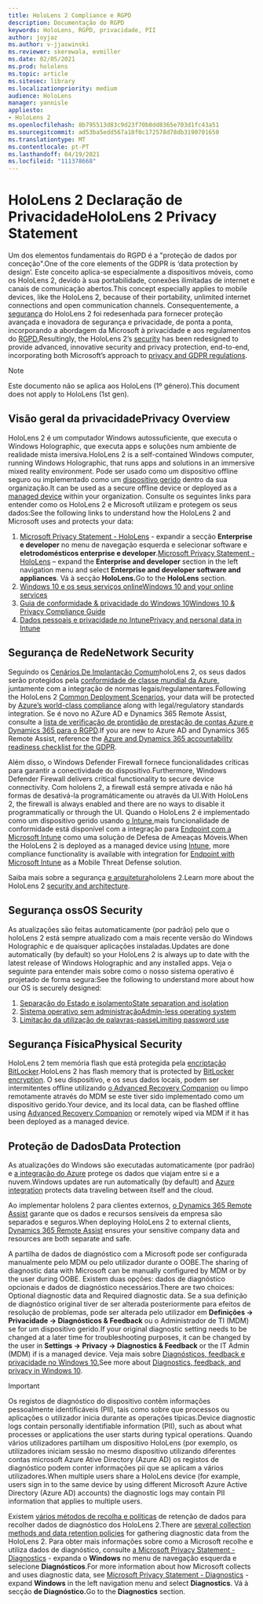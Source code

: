 ```yaml
---
title: HoloLens 2 Compliance e RGPD
description: Documentação do RGPD
keywords: HoloLens, RGPD, privacidade, PII
author: joyjaz
ms.author: v-jjaswinski
ms.reviewer: skerewala, evmiller
ms.date: 02/05/2021
ms.prod: hololens
ms.topic: article
ms.sitesec: library
ms.localizationpriority: medium
audience: HoloLens
manager: yannisle
appliesto:
- HoloLens 2
ms.openlocfilehash: 8b795513d83c9d23f70b8dd8365e703d1fc43a51
ms.sourcegitcommit: ad53ba5edd567a18f0c172578d78db3190701650
ms.translationtype: MT
ms.contentlocale: pt-PT
ms.lasthandoff: 04/19/2021
ms.locfileid: "111378668"
---
```

# <a name="hololens-2-privacy-statement"></a><span data-ttu-id="06cab-104">HoloLens 2 Declaração de Privacidade</span><span class="sxs-lookup"><span data-stu-id="06cab-104">HoloLens 2 Privacy Statement</span></span>

<span data-ttu-id="06cab-105">Um dos elementos fundamentais do RGPD é a "proteção de dados por conceção".</span><span class="sxs-lookup"><span data-stu-id="06cab-105">One of the core elements of the GDPR is ‘data protection by design’.</span></span> <span data-ttu-id="06cab-106">Este conceito aplica-se especialmente a dispositivos móveis, como os HoloLens 2, devido à sua portabilidade, conexões ilimitadas de internet e canais de comunicação abertos.</span><span class="sxs-lookup"><span data-stu-id="06cab-106">This concept especially applies to mobile devices, like the HoloLens 2, because of their portability, unlimited internet connections and open communication channels.</span></span> <span data-ttu-id="06cab-107">Consequentemente, a [segurança](https://docs.microsoft.com/hololens/security-architecture) do HoloLens 2 foi redesenhada para fornecer proteção avançada e inovadora de segurança e privacidade, de ponta a ponta, incorporando a abordagem da Microsoft à privacidade e aos regulamentos do [RGPD.](https://privacy.microsoft.com/)</span><span class="sxs-lookup"><span data-stu-id="06cab-107">Resultingly, the HoloLens 2’s [security](https://docs.microsoft.com/hololens/security-architecture) has been redesigned to provide advanced, innovative security and privacy protection, end-to-end, incorporating both Microsoft’s approach to [privacy and GDPR regulations](https://privacy.microsoft.com/).</span></span>

 >[!NOTE]
> <span data-ttu-id="06cab-108">Este documento não se aplica aos HoloLens (1º género).</span><span class="sxs-lookup"><span data-stu-id="06cab-108">This document does not apply to HoloLens (1st gen).</span></span>

## <a name="privacy-overview"></a><span data-ttu-id="06cab-109">Visão geral da privacidade</span><span class="sxs-lookup"><span data-stu-id="06cab-109">Privacy Overview</span></span>

<span data-ttu-id="06cab-110">HoloLens 2 é um computador Windows autossuficiente, que executa o Windows Holographic, que executa apps e soluções num ambiente de realidade mista imersiva.</span><span class="sxs-lookup"><span data-stu-id="06cab-110">HoloLens 2 is a self-contained Windows computer, running Windows Holographic, that runs apps and solutions in an immersive mixed reality environment.</span></span> <span data-ttu-id="06cab-111">Pode ser usado como um dispositivo offline seguro ou implementado como um [dispositivo gerido](https://docs.microsoft.com/mem/intune/fundamentals/windows-holographic-for-business) dentro da sua organização.</span><span class="sxs-lookup"><span data-stu-id="06cab-111">It can be used as a secure offline device or deployed as a [managed device](https://docs.microsoft.com/mem/intune/fundamentals/windows-holographic-for-business) within your organization.</span></span> <span data-ttu-id="06cab-112">Consulte os seguintes links para entender como os HoloLens 2 e Microsoft utilizam e protegem os seus dados:</span><span class="sxs-lookup"><span data-stu-id="06cab-112">See the following links to understand how the HoloLens 2 and Microsoft uses and protects your data:</span></span>
1. <span data-ttu-id="06cab-113">[Microsoft Privacy Statement - HoloLens](https://privacy.microsoft.com/privacystatement) - expandir a secção **Enterprise e developer** no menu de navegação esquerda e selecionar software e **eletrodomésticos enterprise e developer**.</span><span class="sxs-lookup"><span data-stu-id="06cab-113">[Microsoft Privacy Statement - HoloLens](https://privacy.microsoft.com/privacystatement) – expand the **Enterprise and developer** section in the left navigation menu and select **Enterprise and developer software and appliances**.</span></span> <span data-ttu-id="06cab-114">Vá à secção **HoloLens.**</span><span class="sxs-lookup"><span data-stu-id="06cab-114">Go to the **HoloLens** section.</span></span>
2.  [<span data-ttu-id="06cab-115">Windows 10 e os seus serviços online</span><span class="sxs-lookup"><span data-stu-id="06cab-115">Windows 10 and your online services</span></span>](https://privacy.microsoft.com/windows10privacy)
3.  [<span data-ttu-id="06cab-116">Guia de conformidade & privacidade do Windows 10</span><span class="sxs-lookup"><span data-stu-id="06cab-116">Windows 10 & Privacy Compliance Guide</span></span>](https://docs.microsoft.com/windows/privacy/windows-10-and-privacy-compliance)
4.  [<span data-ttu-id="06cab-117">Dados pessoais e privacidade no Intune</span><span class="sxs-lookup"><span data-stu-id="06cab-117">Privacy and personal data in Intune</span></span>](https://docs.microsoft.com/mem/intune/protect/privacy-personal-data)

## <a name="network-security"></a><span data-ttu-id="06cab-118">Segurança de Rede</span><span class="sxs-lookup"><span data-stu-id="06cab-118">Network Security</span></span>
<span data-ttu-id="06cab-119">Seguindo os [Cenários De Implantação Comum](https://docs.microsoft.com/hololens/common-scenarios)holoLens 2, os seus dados serão protegidos pela [conformidade de classe mundial da Azure,](https://docs.microsoft.com/azure/compliance/) juntamente com a integração de normas legais/regulamentares.</span><span class="sxs-lookup"><span data-stu-id="06cab-119">Following the HoloLens 2 [Common Deployment Scenarios](https://docs.microsoft.com/hololens/common-scenarios), your data will be protected by [Azure’s world-class compliance](https://docs.microsoft.com/azure/compliance/) along with legal/regulatory standards integration.</span></span> <span data-ttu-id="06cab-120">Se é novo no AZure AD e Dynamics 365 Remote Assist, consulte a [lista de verificação de prontidão de prestação de contas Azure e Dynamics 365 para o RGPD](https://docs.microsoft.com/compliance/regulatory/gdpr-arc-azure-dynamics).</span><span class="sxs-lookup"><span data-stu-id="06cab-120">If you are new to Azure AD and Dynamics 365 Remote Assist, reference the [Azure and Dynamics 365 accountability readiness checklist for the GDPR](https://docs.microsoft.com/compliance/regulatory/gdpr-arc-azure-dynamics).</span></span>

<span data-ttu-id="06cab-121">Além disso, o Windows Defender Firewall fornece funcionalidades críticas para garantir a conectividade do dispositivo.</span><span class="sxs-lookup"><span data-stu-id="06cab-121">Furthermore, Windows Defender Firewall delivers critical functionality to secure device connectivity.</span></span> <span data-ttu-id="06cab-122">Com hololens 2, a firewall está sempre ativada e não há formas de desativá-la programáticamente ou através da UI.</span><span class="sxs-lookup"><span data-stu-id="06cab-122">With HoloLens 2, the firewall is always enabled and there are no ways to disable it programmatically or through the UI.</span></span> <span data-ttu-id="06cab-123">Quando o HoloLens 2 é implementado como um dispositivo gerido usando [o Intune,](https://docs.microsoft.com/mem/intune/protect/device-compliance-get-started)mais funcionalidade de conformidade está disponível com a integração para [Endpoint com a Microsoft Intune](https://docs.microsoft.com/mem/intune/protect/advanced-threat-protection) como uma solução de Defesa de Ameaças Móveis.</span><span class="sxs-lookup"><span data-stu-id="06cab-123">When the HoloLens 2 is deployed as a managed device using [Intune](https://docs.microsoft.com/mem/intune/protect/device-compliance-get-started), more compliance functionality is available with integration for [Endpoint with Microsoft Intune](https://docs.microsoft.com/mem/intune/protect/advanced-threat-protection) as a Mobile Threat Defense solution.</span></span> 

<span data-ttu-id="06cab-124">Saiba mais sobre a segurança [e arquitetura](https://docs.microsoft.com/hololens/security-architecture)hololens 2.</span><span class="sxs-lookup"><span data-stu-id="06cab-124">Learn more about the HoloLens 2 [security and architecture](https://docs.microsoft.com/hololens/security-architecture).</span></span>

## <a name="os-security"></a><span data-ttu-id="06cab-125">Segurança oss</span><span class="sxs-lookup"><span data-stu-id="06cab-125">OS Security</span></span>
<span data-ttu-id="06cab-126">As atualizações são feitas automaticamente (por padrão) pelo que o holoLens 2 está sempre atualizado com a mais recente versão do Windows Holographic e de quaisquer aplicações instaladas.</span><span class="sxs-lookup"><span data-stu-id="06cab-126">Updates are done automatically (by default) so your HoloLens 2 is always up to date with the latest release of Windows Holographic and any installed apps.</span></span> <span data-ttu-id="06cab-127">Veja o seguinte para entender mais sobre como o nosso sistema operativo é projetado de forma segura:</span><span class="sxs-lookup"><span data-stu-id="06cab-127">See the following to understand more about how our OS is securely designed:</span></span>
1. [<span data-ttu-id="06cab-128">Separação do Estado e isolamento</span><span class="sxs-lookup"><span data-stu-id="06cab-128">State separation and isolation</span></span>](https://docs.microsoft.com/hololens/security-state-separation-isolation)
1. [<span data-ttu-id="06cab-129">Sistema operativo sem administração</span><span class="sxs-lookup"><span data-stu-id="06cab-129">Admin-less operating system</span></span>](https://docs.microsoft.com/hololens/security-adminless-os)
1. [<span data-ttu-id="06cab-130">Limitação da utilização de palavras-passe</span><span class="sxs-lookup"><span data-stu-id="06cab-130">Limiting password use</span></span>](https://docs.microsoft.com/hololens/security-limiting-password-use)

## <a name="physical-security"></a><span data-ttu-id="06cab-131">Segurança Física</span><span class="sxs-lookup"><span data-stu-id="06cab-131">Physical Security</span></span>
<span data-ttu-id="06cab-132">HoloLens 2 tem memória flash que está protegida pela [encriptação BitLocker](https://docs.microsoft.com/hololens/security-encryption-data-protection).</span><span class="sxs-lookup"><span data-stu-id="06cab-132">HoloLens 2 has flash memory that is protected by [BitLocker encryption](https://docs.microsoft.com/hololens/security-encryption-data-protection).</span></span> <span data-ttu-id="06cab-133">O seu dispositivo, e os seus dados locais, podem ser intermitentes offline utilizando [o Advanced Recovery Companion](https://www.microsoft.com/p/advanced-recovery-companion/9p74z35sfrs8#activetab=pivot:overviewtab) ou limpo remotamente através do MDM se este tiver sido implementado como um dispositivo gerido.</span><span class="sxs-lookup"><span data-stu-id="06cab-133">Your device, and its local data, can be flashed offline using [Advanced Recovery Companion](https://www.microsoft.com/p/advanced-recovery-companion/9p74z35sfrs8#activetab=pivot:overviewtab) or remotely wiped via MDM if it has been deployed as a managed device.</span></span>

## <a name="data-protection"></a><span data-ttu-id="06cab-134">Proteção de Dados</span><span class="sxs-lookup"><span data-stu-id="06cab-134">Data Protection</span></span>
<span data-ttu-id="06cab-135">As atualizações do Windows são executadas automaticamente (por padrão) e [a integração do Azure](https://docs.microsoft.com/hololens/security-encryption-data-protection#Azure-integration) protege os dados que viajam entre si e a nuvem.</span><span class="sxs-lookup"><span data-stu-id="06cab-135">Windows updates are run automatically (by default) and [Azure integration](https://docs.microsoft.com/hololens/security-encryption-data-protection#Azure-integration) protects data traveling between itself and the cloud.</span></span> 

<span data-ttu-id="06cab-136">Ao implementar hololens 2 para clientes externos, [o Dynamics 365 Remote Assist](https://docs.microsoft.com/hololens/hololens2-deployment-guide) garante que os dados e recursos sensíveis da empresa são separados e seguros.</span><span class="sxs-lookup"><span data-stu-id="06cab-136">When deploying HoloLens 2 to external clients, [Dynamics 365 Remote Assist](https://docs.microsoft.com/hololens/hololens2-deployment-guide) ensures your sensitive company data and resources are both separate and safe.</span></span> 

<span data-ttu-id="06cab-137">A partilha de dados de diagnóstico com a Microsoft pode ser configurada manualmente pelo MDM ou pelo utilizador durante o OOBE.</span><span class="sxs-lookup"><span data-stu-id="06cab-137">The sharing of diagnostic data with Microsoft can be manually configured by MDM or by the user during OOBE.</span></span> <span data-ttu-id="06cab-138">Existem duas opções: dados de diagnóstico opcionais e dados de diagnóstico necessários.</span><span class="sxs-lookup"><span data-stu-id="06cab-138">There are two choices: Optional diagnostic data and Required diagnostic data.</span></span> <span data-ttu-id="06cab-139">Se a sua definição de diagnóstico original tiver de ser alterada posteriormente para efeitos de resolução de problemas, pode ser alterada pelo utilizador em **Definições -> Privacidade -> Diagnósticos & Feedback** ou o Administrador de TI (MDM) se for um dispositivo gerido.</span><span class="sxs-lookup"><span data-stu-id="06cab-139">If your original diagnostic setting needs to be changed at a later time for troubleshooting purposes, it can be changed by the user in **Settings -> Privacy -> Diagnostics & Feedback** or the IT Admin (MDM) if is a managed device.</span></span> <span data-ttu-id="06cab-140">Veja mais sobre [Diagnósticos, feedback e privacidade no Windows 10.](https://support.microsoft.com/windows/diagnostics-feedback-and-privacy-in-windows-10-28808a2b-a31b-dd73-dcd3-4559a5199319)</span><span class="sxs-lookup"><span data-stu-id="06cab-140">See more about [Diagnostics, feedback, and privacy in Windows 10](https://support.microsoft.com/windows/diagnostics-feedback-and-privacy-in-windows-10-28808a2b-a31b-dd73-dcd3-4559a5199319).</span></span>

> [!Important]
> <span data-ttu-id="06cab-141">Os registos de diagnóstico do dispositivo contêm informações pessoalmente identificáveis (PII), tais como sobre que processos ou aplicações o utilizador inicia durante as operações típicas.</span><span class="sxs-lookup"><span data-stu-id="06cab-141">Device diagnostic logs contain personally identifiable information (PII), such as about what processes or applications the user starts during typical operations.</span></span> <span data-ttu-id="06cab-142">Quando vários utilizadores partilham um dispositivo HoloLens (por exemplo, os utilizadores iniciam sessão no mesmo dispositivo utilizando diferentes contas microsoft Azure Ative Directory (Azure AD) os registos de diagnóstico podem conter informações pii que se aplicam a vários utilizadores.</span><span class="sxs-lookup"><span data-stu-id="06cab-142">When multiple users share a HoloLens device (for example, users sign in to the same device by using different Microsoft Azure Active Directory (Azure AD) accounts) the diagnostic logs may contain PII information that applies to multiple users.</span></span>

 

<span data-ttu-id="06cab-143">Existem [vários métodos de recolha e políticas](https://docs.microsoft.com/hololens/hololens-diagnostic-logs) de retenção de dados para recolher dados de diagnóstico dos HoloLens 2.</span><span class="sxs-lookup"><span data-stu-id="06cab-143">There are [several collection methods and data retention policies](https://docs.microsoft.com/hololens/hololens-diagnostic-logs) for gathering diagnostic data from the HoloLens 2.</span></span>  <span data-ttu-id="06cab-144">Para obter mais informações sobre como a Microsoft recolhe e utiliza dados de diagnóstico, consulte [a Microsoft Privacy Statement - Diagnostics](https://privacy.microsoft.com/privacystatement) - expanda o **Windows** no menu de navegação esquerda e selecione **Diagnósticos**.</span><span class="sxs-lookup"><span data-stu-id="06cab-144">For more information about how Microsoft collects and uses diagnostic data, see [Microsoft Privacy Statement - Diagnostics](https://privacy.microsoft.com/privacystatement) - expand **Windows** in the left navigation menu and select **Diagnostics**.</span></span> <span data-ttu-id="06cab-145">Vá à secção **de Diagnóstico.**</span><span class="sxs-lookup"><span data-stu-id="06cab-145">Go to the **Diagnostics** section.</span></span>
